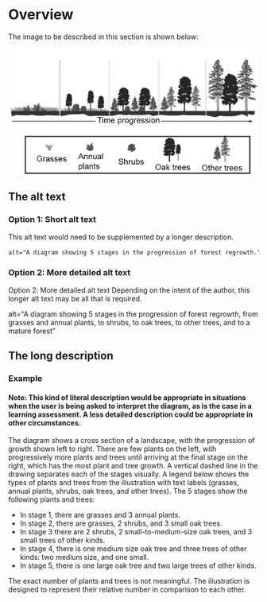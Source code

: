 # Overview
The image to be described in this section is shown below:

![Ecology diagram](advanced-ecology.png)

## The alt text

### Option 1: Short alt text

This alt text would need to be supplemented by a longer description.

```html
alt="A diagram showing 5 stages in the progression of forest regrowth."
```

### Option 2: More detailed alt text

Option 2: More detailed alt text
Depending on the intent of the author, this longer alt text may be all that is required.

alt="A diagram showing 5 stages in the progression of forest regrowth,
from grasses and annual plants, to shrubs, to oak trees,
to other trees, and to a mature forest"

## The long description

### Example 

#### Note: This kind of literal description would be appropriate in situations when the user is being asked to interpret the diagram, as is the case in a learning assessment. A less detailed description could be appropriate in other circumstances.

The diagram shows a cross section of a landscape, with the progression of growth shown left to right. There are few plants on the left, with progressively more plants and trees until arriving at the final stage on the right, which has the most plant and tree growth. A vertical dashed line in the drawing separates each of the stages visually. A legend below shows the types of plants and trees from the illustration with text labels (grasses, annual plants, shrubs, oak trees, and other trees). The 5 stages show the following plants and trees:

- In stage 1, there are grasses and 3 annual plants.
- In stage 2, there are grasses, 2 shrubs, and 3 small oak trees.
- In stage 3 there are 2 shrubs, 2 small-to-medium-size oak trees, and 3 small trees of other kinds.
- In stage 4, there is one medium size oak tree and three trees of other kinds: two medium size, and one small.
- In stage 5, there is one large oak tree and two large trees of other kinds.

The exact number of plants and trees is not meaningful. The illustration is designed to represent their relative number in comparison to each other.
